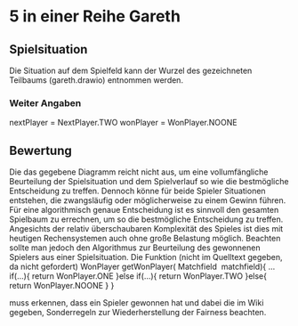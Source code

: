 # 5 in einer Reihe Gareth

## Spielsituation
Die Situation auf dem Spielfeld kann der Wurzel des gezeichneten Teilbaums (gareth.drawio) entnommen werden.
### Weiter Angaben
nextPlayer = NextPlayer.TWO
wonPlayer = WonPlayer.NOONE

## Bewertung
Die das gegebene Diagramm reicht nicht aus, um eine vollumfängliche Beurteilung der Spielsituation und dem Spielverlauf so wie die bestmögliche Entscheidung zu treffen. Dennoch könne für beide Spieler Situationen entstehen, die zwangsläufig oder möglicherweise zu einem Gewinn führen.
Für eine algorithmisch genaue Entscheidung ist es sinnvoll den gesamten Spielbaum zu errechnen, um so die bestmögliche Entscheidung zu treffen. Angesichts der relativ überschaubaren Komplexität des Spieles ist dies mit heutigen Rechensystemen auch ohne große Belastung möglich. Beachten sollte man jedoch den Algorithmus zur Beurteilung des gewonnenen Spielers aus einer Spielsituation. Die Funktion (nicht im Quelltext gegeben, da nicht gefordert)
  WonPlayer getWonPlayer( Matchfield  matchfield){
    ...
    if(...){
      return WonPlayer.ONE
    }else if(...){
      return WonPlayer.TWO
    }else{
      return WonPlayer.NOONE
    }
  }

muss erkennen, dass ein Spieler gewonnen hat und dabei die im Wiki gegeben, Sonderregeln zur Wiederherstellung der Fairness beachten.
